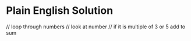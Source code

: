 # Plain English Solution

// loop through numbers
// look at number
// if it is multiple of 3 or 5 add to sum
